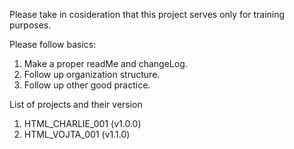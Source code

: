 Please take in cosideration that this project serves only for training purposes.

Please follow basics:
  1. Make a proper readMe and changeLog.
  2. Follow up organization structure.
  3. Follow up other good practice.

List of projects and their version
  1. HTML_CHARLIE_001 (v1.0.0)
  2. HTML_VOJTA_001 (v1.1.0)
